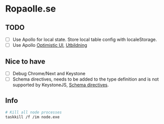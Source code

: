 # Ropaolle.se

## TODO

- [ ] Use Apollo for local state. Store local table config with localeStorage.
- [ ] Use Apollo [Optimistic UI](https://www.apollographql.com/docs/react/performance/optimistic-ui/), [Utbildning](https://github.com/FrontendMasters/fullstack-graphql/blob/solution/client/src/pages/Pets.js)

## Nice to have

- [ ] Debug Chrome/Next and Keystone
- [ ] Schema directives, needs to be added to the type definition and is not supported by KeystoneJS, [Schema directives](https://www.apollographql.com/docs/graphql-tools/schema-directives/).

## Info

```sh
# Kill all node processes
taskkill /f /im node.exe
```
